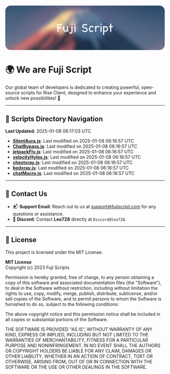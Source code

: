 ![Banner](.github/b.webp)

# 🌍 **We are Fuji Script**

Our global team of developers is dedicated to creating powerful, open-source scripts for Rise Client, designed to enhance your experience and unlock new possibilities! 🌟

---
<!-- SCRIPTS_NAVIGATION_START -->
## 📂 **Scripts Directory Navigation**

**Last Updated**: 2025-01-08 06:17:03 UTC

- **[SilentAura.js](scripts/SilentAura.js)**: Last modified on 2025-01-08 06:16:57 UTC
- **[ChatBypass.js](scripts/ChatBypass.js)**: Last modified on 2025-01-08 06:16:57 UTC
- **[jetpackFly.js](scripts/jetpackFly.js)**: Last modified on 2025-01-08 06:16:57 UTC
- **[velocityHylex.js](scripts/velocityHylex.js)**: Last modified on 2025-01-08 06:16:57 UTC
- **[chestxray.js](scripts/chestxray.js)**: Last modified on 2025-01-08 06:16:57 UTC
- **[bedxray.js](scripts/bedxray.js)**: Last modified on 2025-01-08 06:16:57 UTC
- **[chatMacro.js](scripts/chatMacro.js)**: Last modified on 2025-01-08 06:16:57 UTC

<!-- SCRIPTS_NAVIGATION_END -->

---

## 💬 **Contact Us**  
- 📬 **Support Email**: Reach out to us at [support@fujiscript.com](mailto:support@fujiscript.com) for any questions or assistance.  
- 💬 **Discord**: Contact **Leo728** directly at `Discord@leo728`.

---

## 📜 **License**

This project is licensed under the MIT License.  

**MIT License**  
Copyright (c) 2023 Fuji Scripts  

Permission is hereby granted, free of charge, to any person obtaining a copy of this software and associated documentation files (the "Software"), to deal in the Software without restriction, including without limitation the rights to use, copy, modify, merge, publish, distribute, sublicense, and/or sell copies of the Software, and to permit persons to whom the Software is furnished to do so, subject to the following conditions:  

The above copyright notice and this permission notice shall be included in all copies or substantial portions of the Software.  

THE SOFTWARE IS PROVIDED "AS IS", WITHOUT WARRANTY OF ANY KIND, EXPRESS OR IMPLIED, INCLUDING BUT NOT LIMITED TO THE WARRANTIES OF MERCHANTABILITY, FITNESS FOR A PARTICULAR PURPOSE AND NONINFRINGEMENT. IN NO EVENT SHALL THE AUTHORS OR COPYRIGHT HOLDERS BE LIABLE FOR ANY CLAIM, DAMAGES OR OTHER LIABILITY, WHETHER IN AN ACTION OF CONTRACT, TORT OR OTHERWISE, ARISING FROM, OUT OF OR IN CONNECTION WITH THE SOFTWARE OR THE USE OR OTHER DEALINGS IN THE SOFTWARE.  
